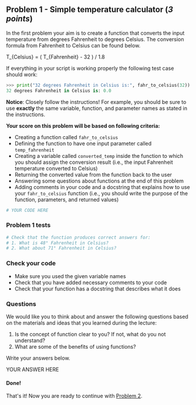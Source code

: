 ## Problem 1 - Simple temperature calculator (*3 points*)

In the first problem your aim is to create a function that converts the input temperature from degrees Fahrenheit to degrees Celsius. The conversion formula from Fahrenheit to Celsius can be found below.

  T_{Celsius} = ( T_{Fahrenheit} - 32 ) / 1.8

If everything in your script is working properly the following test case should work:

  ```python
  >>> print("32 degrees Fahrenheit in Celsius is:", fahr_to_celsius(32))
  32 degrees Fahrenheit in Celsius is: 0.0
  ```
  
**Notice**: Closely follow the instructions! For example, you should be sure to use **exactly** the same variable, function, and parameter names as stated in the instructions. 

**Your score on this problem will be based on following criteria:**

- Creating a function called `fahr_to_celsius`
- Defining the function to have one input parameter called `temp_fahrenheit`
- Creating a variable called `converted_temp` inside the function to which you should assign the conversion result (i.e., the input Fahrenheit temperature converted to Celsius)
- Returning the converted value from the function back to the user
- Answering some questions about functions at the end of this problem
- Adding comments in your code and a docstring that explains how to use your `fahr_to_celsius` function (i.e., you should write the purpose of the function, parameters, and returned values)


```python
# YOUR CODE HERE
```

### Problem 1 tests

```python
# Check that the function produces correct answers for:
# 1. What is 48° Fahrenheit in Celsius? 
# 2. What about 71° Fahrenheit in Celsius?
```

### Check your code

- Make sure you used the given variable names
- Check that you have added necessary comments to your code
- Check that your function has a docstring that describes what it does

### Questions

We would like you to think about and answer the following questions based on the materials and ideas that you learned during the lecture:

  1. Is the concept of function clear to you? If not, what do you not understand?
  2. What are some of the benefits of using functions?
  
Write your answers below.

YOUR ANSWER HERE

#### Done!

That's it! Now you are ready to continue with [Problem 2](Exercise-4-problem-2.ipynb).
